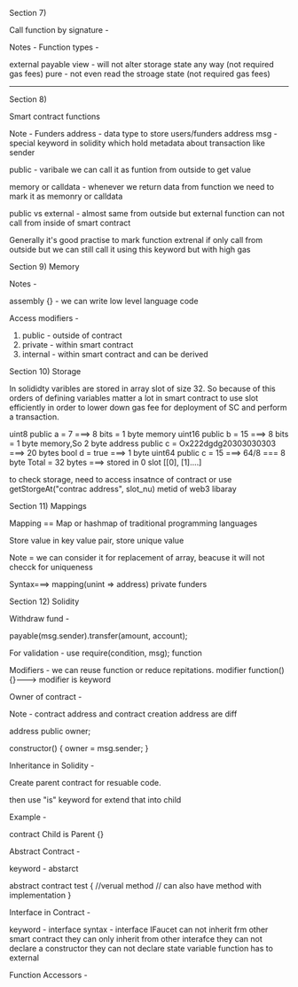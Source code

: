 Section 7)

Call function by signature - 

Notes - 
Function types - 

external
payable
view - will not alter storage state any way (not required gas fees)
pure - not even read the stroage state (not required gas fees)


-----------------------------------------------------------------------------------------------------------

Section 8)

Smart contract functions

Note - 
Funders
address - data type to store users/funders address
msg - special keyword in solidity which hold metadata about transaction like sender

public - varibale we can call it as funtion from outside to get value

memory or calldata - whenever we return data from function we need to mark it as memonry or calldata

public vs external - almost same from outside but external function can not call from inside of smart contract

Generally it's good practise to mark function extrenal if only call from outside but we can still call it using this keyword but with high gas 


Section 9) Memory

Notes -

assembly {} - we can write low level language code

Access modifiers -

1) public - outside of contract
2) private - within smart contract
3) internal - within smart contract and can be derived


Section 10) Storage

In solididty varibles are stored in array slot of size 32. So because of this orders of defining variables matter a lot in smart contract to use slot efficiently in order to lower down gas fee for deployment of SC and perform a transaction.

uint8 public  a = 7 ===> 8 bits = 1 byte memory
uint16 public  b = 15 ===> 8 bits = 1 byte memory,So 2 byte
address public  c = Ox222dgdg20303030303 ===> 20 bytes
bool d = true ===> 1 byte
uint64 public  c = 15 ===> 64/8 === 8 byte
Total = 32 bytes ===> stored in 0 slot
[[0], [1]....]


to check storage, need to access insatnce of contract or use getStorgeAt("contrac address", slot_nu) metid of
web3 libaray

Section 11) Mappings

Mapping == Map or hashmap of traditional programming languages

Store value in key value pair, store unique value

Note = we can consider it for replacement of array, beacuse it will not checck for uniqueness

Syntax===> mapping(unint => address) private funders


Section 12) Solidity

Withdraw fund -

payable(msg.sender).transfer(amount, account);

For validation - use require(condition, msg); function

Modifiers - we can reuse function or reduce repitations.
modifier function() {}---> modifier is keyword

Owner of contract - 

Note - contract address and contract creation address are diff

address public owner;

constructor() {
    owner = msg.sender;
}


Inheritance in Solidity - 

Create parent contract for resuable code.

then use "is" keyword for extend that into child

Example - 

contract Child is Parent {}

Abstract Contract - 

keyword - abstarct

abstract contract test {
    //verual method
    // can also have method with implementation
}

Interface in Contract -

keyword - interface
syntax - 
interface IFaucet
can not inherit frm other smart contract
they can only inherit from other interafce
they can not declare a constructor
they can not declare state variable
function has to external

Function Accessors -












